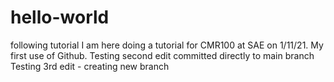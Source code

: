 # hello-world
following tutorial
I am here doing a tutorial for CMR100 at SAE on 1/11/21. My first use of Github.
Testing second edit committed directly to main branch
Testing 3rd edit - creating new branch
